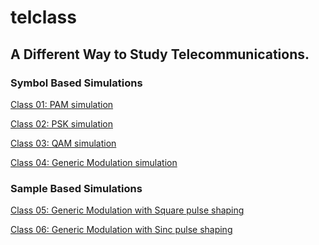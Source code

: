 # telclass

## A Different Way to Study Telecommunications.

### Symbol Based Simulations

[Class 01: PAM simulation](
 https://github.com/joary/telclass/blob/master/grc/C01_simple_pam)

[Class 02: PSK simulation](
 https://github.com/joary/telclass/blob/master/grc/C02_simple_psk)

[Class 03: QAM simulation](
 https://github.com/joary/telclass/blob/master/grc/C03_simple_qam)

[Class 04: Generic Modulation simulation](
 https://github.com/joary/telclass/blob/master/grc/C04_generic_modulation)

### Sample Based Simulations

[Class 05: Generic Modulation with Square pulse shaping](
 https://github.com/joary/telclass/blob/master/grc/C05_square_pulse_shaping)

[Class 06: Generic Modulation with Sinc pulse shaping](
    https://github.com/joary/telclass/blob/master/grc/C06_sinc_pulse_shaping)
